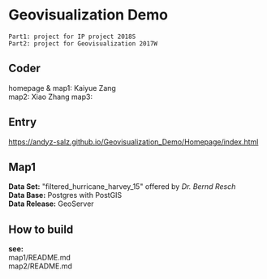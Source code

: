 
# Geovisualization Demo
	Part1: project for IP project 2018S
	Part2: project for Geovisualization 2017W

## Coder
homepage & map1: Kaiyue Zang   
map2: Xiao Zhang
map3: 

## Entry
https://andyz-salz.github.io/Geovisualization_Demo/Homepage/index.html

## Map1
**Data Set:** "filtered_hurricane_harvey_15"  offered by *Dr. Bernd Resch*      
**Data Base:** Postgres with PostGIS   
**Data Release:** GeoServer

## How to build
**see:**  
map1/README.md  
map2/README.md 

